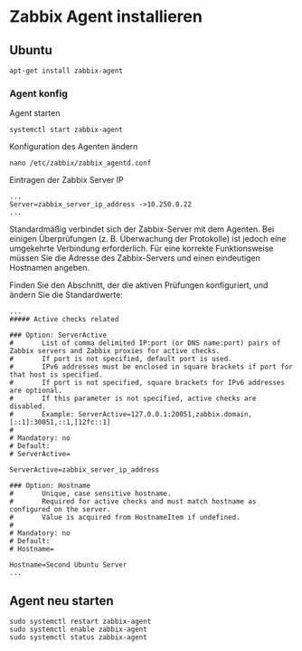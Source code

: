 # Zabbix Agent installieren

## Ubuntu
```
apt-get install zabbix-agent
```
### Agent konfig

Agent starten
```
systemctl start zabbix-agent
```

Konfiguration des Agenten ändern
```
nano /etc/zabbix/zabbix_agentd.conf
```
Eintragen der Zabbix Server IP
```
...
Server=zabbix_server_ip_address ->10.250.0.22
...
```

Standardmäßig verbindet sich der Zabbix-Server mit dem Agenten. Bei einigen Überprüfungen (z. B. Überwachung der Protokolle) ist jedoch eine umgekehrte Verbindung erforderlich. Für eine korrekte Funktionsweise müssen Sie die Adresse des Zabbix-Servers und einen eindeutigen Hostnamen angeben.

Finden Sie den Abschnitt, der die aktiven Prüfungen konfiguriert, und ändern Sie die Standardwerte:

```
...
##### Active checks related

### Option: ServerActive
#       List of comma delimited IP:port (or DNS name:port) pairs of Zabbix servers and Zabbix proxies for active checks.
#       If port is not specified, default port is used.
#       IPv6 addresses must be enclosed in square brackets if port for that host is specified.
#       If port is not specified, square brackets for IPv6 addresses are optional.
#       If this parameter is not specified, active checks are disabled.
#       Example: ServerActive=127.0.0.1:20051,zabbix.domain,[::1]:30051,::1,[12fc::1]
#
# Mandatory: no
# Default:
# ServerActive=

ServerActive=zabbix_server_ip_address

### Option: Hostname
#       Unique, case sensitive hostname.
#       Required for active checks and must match hostname as configured on the server.
#       Value is acquired from HostnameItem if undefined.
#
# Mandatory: no
# Default:
# Hostname=

Hostname=Second Ubuntu Server
...
```
## Agent neu starten

```
sudo systemctl restart zabbix-agent
sudo systemctl enable zabbix-agent
sudo systemctl status zabbix-agent
```
